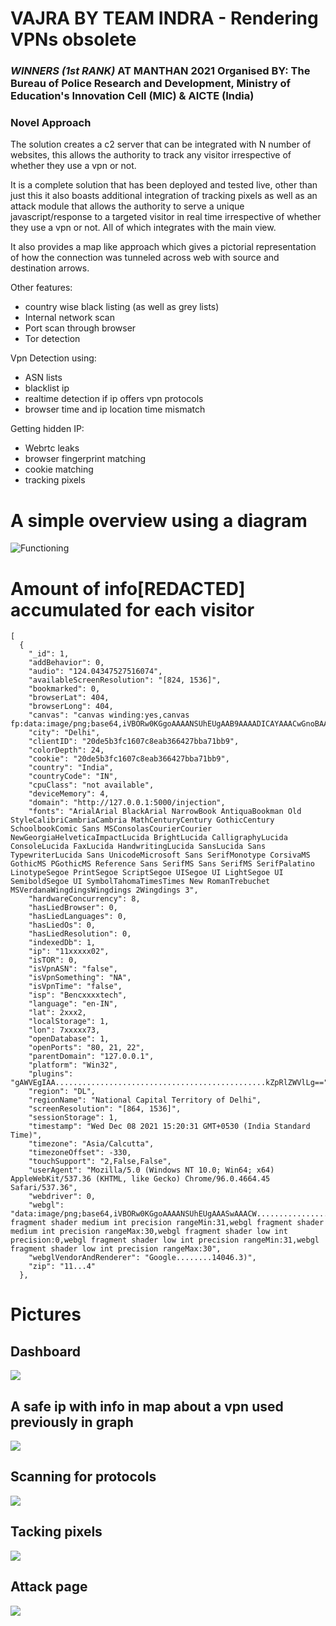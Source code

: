 # VAJRA BY TEAM INDRA - Rendering VPNs obsolete
### *WINNERS (1st RANK)* AT MANTHAN 2021 Organised BY: The Bureau of Police Research and Development, Ministry of Education's Innovation Cell (MIC) & AICTE (India)

### Novel Approach
The solution creates a c2 server that can be integrated with N number of websites, this allows the authority to track any visitor irrespective of whether they use a vpn or not. 

It is a complete solution that has been deployed and tested live, other than just this it also boasts additional integration of tracking pixels as well as an attack module that allows the authority to serve a unique javascript/response to a targeted visitor in real time irrespective of whether they use a vpn or not. All of which integrates with the main view.

It also provides a map like approach which gives a pictorial representation of how the connection was tunneled across web with source and destination arrows.

Other features:
- country wise black listing (as well as grey lists)
- Internal network scan
- Port scan through browser
- Tor detection

Vpn Detection using:
- ASN lists
- blacklist ip
- realtime detection if ip offers vpn protocols
- browser time and ip location time mismatch

Getting hidden IP:
- Webrtc leaks
- browser fingerprint matching
- cookie matching
- tracking pixels

# A simple overview using a diagram
![Functioning](https://github.com/abankalarm/VAJRA-1st_at_Manthan_hackathon/blob/main/Network%20diagram%20example.png)

# Amount of info[REDACTED] accumulated for each visitor
```
[
  {
    "_id": 1, 
    "addBehavior": 0, 
    "audio": "124.04347527516074", 
    "availableScreenResolution": "[824, 1536]", 
    "bookmarked": 0, 
    "browserLat": 404, 
    "browserLong": 404, 
    "canvas": "canvas winding:yes,canvas fp:data:image/png;base64,iVBORw0KGgoAAAANSUhEUgAAB9AAAADICAYAAACwGnoBAAAAAXNSR0IArs4c6QAAIABJREFUeF7s3Xl8XXWd//HXSdJ9A1qgLdBSSssmWwVEBkXUEQUXGBUcBa0shQFBmRGdGWVE0RkVHRUUoSx2Rp2Hy8yAg6AwjKDwQ0AEC7JT6AZlaaEb3ZLc83t8Tu5Jb25vknuTmzShr+/jwSNN7vku53luwh/v+/l+EwZ4S0l3AfYH9gGmA1OBScCE4r8r3cEiYDmwDIh/LwAeBR5KSJ7NO6Sko4B9gf1Kvm4PjACGF7/Gv/P/ouv6sv82FL9/BXgYeCT/mpC82r6.....................VRAgQIECBAgAABAgQIECBAgAABAgQIECBAgAABAgQIECgpIKCX1DWbAAECBAgQIECAAAECBAgQIECAAAECBAgQIECAAAECBKoRENCrOZVFCRAgQIAAAQIECBAgQIAAAQIECBAgQIAAAQIECBAgQKCkgIBeUtdsAgQIECBAgAABAgQIECBAgAABAgQIECBAgAABAgQIEKhGQECv5lQWJUCAAAECBAgQIECAAAECBAgQIECAAAECBAgQIECAAIGSAgJ6SV2zCRAgQIAAAQIECBAgQIAAAQIECBAgQIAAAQIECBAgQKAaAQG9mlNZlAABAgQIECBAgAABAgQIECBAgAABAgQIECBAgAABAgRKCgjoJXXNJkCAAAECBAgQIECAAAECBAgQIECAAAECBAgQIECAAIFqBAT0ak5lUQIECBAgQIAAAQIECBAgQIAAAQIECBAgQIAAAQIECBAoKfAxezO2TxnqrJ4AAAAASUVORK5CYII=", 
    "city": "Delhi", 
    "clientID": "20de5b3fc1607c8eab366427bba71bb9", 
    "colorDepth": 24, 
    "cookie": "20de5b3fc1607c8eab366427bba71bb9", 
    "country": "India", 
    "countryCode": "IN", 
    "cpuClass": "not available", 
    "deviceMemory": 4, 
    "domain": "http://127.0.0.1:5000/injection", 
    "fonts": "ArialArial BlackArial NarrowBook AntiquaBookman Old StyleCalibriCambriaCambria MathCenturyCentury GothicCentury SchoolbookComic Sans MSConsolasCourierCourier NewGeorgiaHelveticaImpactLucida BrightLucida CalligraphyLucida ConsoleLucida FaxLucida HandwritingLucida SansLucida Sans TypewriterLucida Sans UnicodeMicrosoft Sans SerifMonotype CorsivaMS GothicMS PGothicMS Reference Sans SerifMS Sans SerifMS SerifPalatino LinotypeSegoe PrintSegoe ScriptSegoe UISegoe UI LightSegoe UI SemiboldSegoe UI SymbolTahomaTimesTimes New RomanTrebuchet MSVerdanaWingdingsWingdings 2Wingdings 3", 
    "hardwareConcurrency": 8, 
    "hasLiedBrowser": 0, 
    "hasLiedLanguages": 0, 
    "hasLiedOs": 0, 
    "hasLiedResolution": 0, 
    "indexedDb": 1, 
    "ip": "11xxxxx02", 
    "isTOR": 0, 
    "isVpnASN": "false", 
    "isVpnSomething": "NA", 
    "isVpnTime": "false", 
    "isp": "Bencxxxxtech", 
    "language": "en-IN", 
    "lat": 2xxx2, 
    "localStorage": 1, 
    "lon": 7xxxxx73, 
    "openDatabase": 1, 
    "openPorts": "80, 21, 22", 
    "parentDomain": "127.0.0.1", 
    "platform": "Win32", 
    "plugins": "gAWVEgIAA...............................................kZpRlZWVlLg==", 
    "region": "DL", 
    "regionName": "National Capital Territory of Delhi", 
    "screenResolution": "[864, 1536]", 
    "sessionStorage": 1, 
    "timestamp": "Wed Dec 08 2021 15:20:31 GMT+0530 (India Standard Time)", 
    "timezone": "Asia/Calcutta", 
    "timezoneOffset": -330, 
    "touchSupport": "2,False,False", 
    "userAgent": "Mozilla/5.0 (Windows NT 10.0; Win64; x64) AppleWebKit/537.36 (KHTML, like Gecko) Chrome/96.0.4664.45 Safari/537.36", 
    "webdriver": 0, 
    "webgl": "data:image/png;base64,iVBORw0KGgoAAAANSUhEUgAAASwAAACW.............................................sion:0,webgl fragment shader medium int precision rangeMin:31,webgl fragment shader medium int precision rangeMax:30,webgl fragment shader low int precision:0,webgl fragment shader low int precision rangeMin:31,webgl fragment shader low int precision rangeMax:30", 
    "webglVendorAndRenderer": "Google........14046.3)", 
    "zip": "11...4"
  },
```

# Pictures
## Dashboard
![](https://github.com/abankalarm/VAJRA-1st_at_Manthan_hackathon/blob/main/pics/dash.png)

## A safe ip with info in map about a vpn used previously in graph
![](https://github.com/abankalarm/VAJRA-1st_at_Manthan_hackathon/blob/main/pics/whitelist.jpg)

## Scanning for protocols
![](https://github.com/abankalarm/VAJRA-1st_at_Manthan_hackathon/blob/main/pics/protocols.png)

## Tacking pixels 
![](https://github.com/abankalarm/VAJRA-1st_at_Manthan_hackathon/blob/main/pics/pixels.png)

## Attack page
![](https://github.com/abankalarm/VAJRA-1st_at_Manthan_hackathon/blob/main/pics/attack%20page.png)

